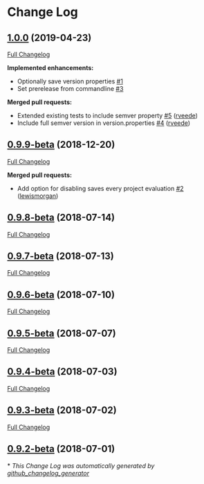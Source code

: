# Change Log

## [1.0.0](https://github.com/ethauvin/semver-gradle/tree/1.0.0) (2019-04-23)
[Full Changelog](https://github.com/ethauvin/semver-gradle/compare/0.9.9-beta...1.0.0)

**Implemented enhancements:**

- Optionally save version properties [\#1](https://github.com/ethauvin/semver-gradle/issues/1)
- Set prerelease from commandline [\#3](https://github.com/ethauvin/semver-gradle/issues/3)

**Merged pull requests:**

- Extended existing tests to include semver property [\#5](https://github.com/ethauvin/semver-gradle/pull/5) ([rveede](https://github.com/rveede))
- Include full semver version in version.properties [\#4](https://github.com/ethauvin/semver-gradle/pull/4) ([rveede](https://github.com/rveede))

## [0.9.9-beta](https://github.com/ethauvin/semver-gradle/tree/0.9.9-beta) (2018-12-20)
[Full Changelog](https://github.com/ethauvin/semver-gradle/compare/0.9.8-beta...0.9.9-beta)

**Merged pull requests:**

- Add option for disabling saves every project evaluation [\#2](https://github.com/ethauvin/semver-gradle/pull/2) ([lewismorgan](https://github.com/lewismorgan))

## [0.9.8-beta](https://github.com/ethauvin/semver-gradle/tree/0.9.8-beta) (2018-07-14)
[Full Changelog](https://github.com/ethauvin/semver-gradle/compare/0.9.7-beta...0.9.8-beta)

## [0.9.7-beta](https://github.com/ethauvin/semver-gradle/tree/0.9.7-beta) (2018-07-13)
[Full Changelog](https://github.com/ethauvin/semver-gradle/compare/0.9.6-beta...0.9.7-beta)

## [0.9.6-beta](https://github.com/ethauvin/semver-gradle/tree/0.9.6-beta) (2018-07-10)
[Full Changelog](https://github.com/ethauvin/semver-gradle/compare/0.9.5-beta...0.9.6-beta)

## [0.9.5-beta](https://github.com/ethauvin/semver-gradle/tree/0.9.5-beta) (2018-07-07)
[Full Changelog](https://github.com/ethauvin/semver-gradle/compare/0.9.4-beta...0.9.5-beta)

## [0.9.4-beta](https://github.com/ethauvin/semver-gradle/tree/0.9.4-beta) (2018-07-03)
[Full Changelog](https://github.com/ethauvin/semver-gradle/compare/0.9.3-beta...0.9.4-beta)

## [0.9.3-beta](https://github.com/ethauvin/semver-gradle/tree/0.9.3-beta) (2018-07-02)
[Full Changelog](https://github.com/ethauvin/semver-gradle/compare/0.9.2-beta...0.9.3-beta)

## [0.9.2-beta](https://github.com/ethauvin/semver-gradle/tree/0.9.2-beta) (2018-07-01)


\* *This Change Log was automatically generated by [github_changelog_generator](https://github.com/skywinder/Github-Changelog-Generator)*